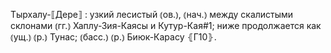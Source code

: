 ---
---

Тырхалу-⟦Дере⟧
: узкий лесистый ⦅ов.⦆, ⦅нач.⦆ между скалистыми склонами ⦅гг.⦆ Хаплу-Зия-Каясы и Кутур-Кая#1; ниже продолжается как ⦅ущ.⦆ ⦅р.⦆ Тунас; ⦅басс.⦆ ⦅р.⦆ Биюк-Карасу ⦃Г10⦄.
